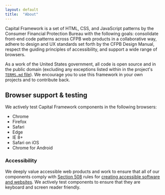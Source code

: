 ```yaml
---
layout: default
title:  "About"
---
```


Capital Framework is a set of HTML, CSS, and JavaScript patterns
by the Consumer Financial Protection Bureau with the following goals:
consolidate front-end code patterns across CFPB web products
in a collaborative way, adhere to design and UX standards set forth
by the CFPB Design Manual, respect the guiding principles of accessibility,
and support a wide range of browsers.

As a work of the United States government, all code is open source and
in the public domain (excluding any exceptions listed within in the project's
[`TERMS.md` file](https://github.com/cfpb/capital-framework/blob/canary/TERMS.md#exceptions)).
We encourage you to use this framework in your own projects
and to contribute back.

## Browser support & testing

We actively test Capital Framework components in the following browsers:

- Chrome
- Firefox
- Safari
- Edge
- IE 8+
- Safari on iOS
- Chrome for Android

### Accessibility

We deeply value accessible web products and work to ensure that all of
our components comply with [Section 508](https://section508.gov/) rules for
[creating accessible software and websites](https://www.section508.gov/create/software-websites).
We actively test components to ensure that they are
keyboard and screen reader friendly.

